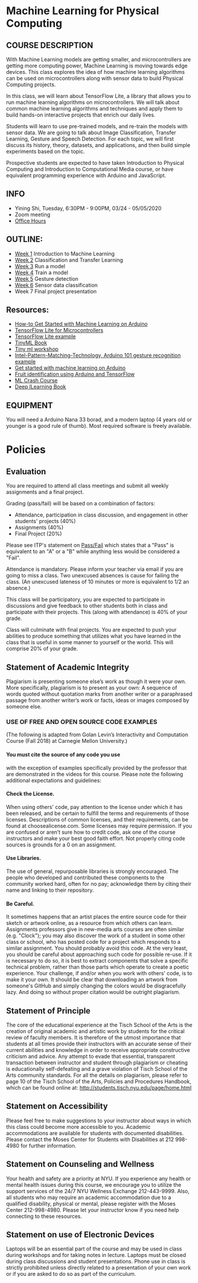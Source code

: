 # Machine Learning for Physical Computing

## COURSE DESCRIPTION

With Machine Learning models are getting smaller, and microcontrollers are getting more computing power, Machine Learning is moving towards edge devices. This class explores the idea of how machine learning algorithms can be used on microcontrollers along with sensor data to build Physical Computing projects.

In this class, we will learn about TensorFlow Lite, a library that allows you to run machine learning algorithms on microcontrollers. We will talk about common machine learning algorithms and techniques and apply them to build hands-on interactive projects that enrich our daily lives.

Students will learn to use pre-trained models, and re-train the models with sensor data. We are going to talk about Image Classification, Transfer Learning, Gesture and Speech Detection. For each topic, we will first discuss its history, theory, datasets, and applications, and then build simple experiments based on the topic.

Prospective students are expected to have taken Introduction to Physical Computing and Introduction to Computational Media course, or have equivalent programming experience with Arduino and JavaScript.

## INFO
- Yining Shi, Tuesday, 6:30PM - 9:00PM, 03/24 - 05/05/2020
- Zoom meeting
- [Office Hours](https://calendar.google.com/calendar/selfsched?sstoken=UUVtNWtYeW9BX3ZhfGRlZmF1bHR8NDIzN2VhZmY5OTQ4MTM2NTRmY2Q4ODQyY2Q3NDZmM2I)

## OUTLINE:
- [Week 1](/Intro) Introduction to Machine Learning
- [Week 2](/Classification) Classification and Transfer Learning
- [Week 3](/RunAModel) Run a model
- [Week 4](/TrainAModel) Train a model
- [Week 5](/GestureDetection) Gesture detection
- [Week 6](/SensorDataClassification) Sensor data classification
- Week 7 Final project presentation

## Resources:
- [How-to Get Started with Machine Learning on Arduino](https://medium.com/tensorflow/how-to-get-started-with-machine-learning-on-arduino-7daf95b4157)
- [TensorFlow Lite for Microcontrollers](https://www.tensorflow.org/lite/microcontrollers/overview)
- [TensorFlow Lite example](https://www.tensorflow.org/lite/examples)
- [TinyML Book](https://www.oreilly.com/library/view/tinyml/9781492052036/)
- [Tiny ml workshop](https://github.com/sandeepmistry/aimldevfest-workshop-2019)
- [Intel-Pattern-Matching-Technology, Arduino 101 gesture recognition example](https://github.com/intel/Intel-Pattern-Matching-Technology)
- [Get started with machine learning on Arduino](https://blog.arduino.cc/2019/10/15/get-started-with-machine-learning-on-arduino)
- [Fruit identification using Arduino and TensorFlow](https://blog.arduino.cc/2019/11/07/fruit-identification-using-arduino-and-tensorflow)
- [ML Crash Course](https://developers.google.com/machine-learning/crash-course)
- [Deep lLearning Book](https://www.deeplearningbook.org/)


## EQUIPMENT
You will need a Arduino Nana 33 borad, and a modern laptop (4 years old or younger is a good rule of thumb). Most required software is freely available.

# Policies

## Evaluation

You are required to attend all class meetings and submit all weekly assignments and a final project.

Grading (pass/fail) will be based on a combination of factors:

- Attendance, participation in class discussion, and engagement in other students' projects (40%)
- Assignments (40%)
- Final Project (20%)

Please see ITP's statement on [Pass/Fail](http://help.itp.nyu.edu/academic-policies/pass-fail) which states that a "Pass" is equivalent to an "A" or a "B" while anything less would be considered a "Fail".

Attendance is mandatory. Please inform your teacher via email if you are going to miss a class. Two unexcused absences is cause for failing the class. (An unexcused lateness of 10 minutes or more is equivalent to 1/2 an absence.)

This class will be participatory, you are expected to participate in discussions and give feedback to other students both in class and participate with their projects. This (along with attendance) is 40% of your grade.

Class will culminate with final projects. You are expected to push your abilities to produce something that utilizes what you have learned in the class that is useful in some manner to yourself or the world. This will comprise 20% of your grade.

## Statement of Academic Integrity

Plagiarism is presenting someone else’s work as though it were your own. More specifically, plagiarism is to present as your own: A sequence of words quoted without quotation marks from another writer or a paraphrased passage from another writer’s work or facts, ideas or images composed by someone else.

### USE OF FREE AND OPEN SOURCE CODE EXAMPLES
(The following is adapted from Golan Levin’s Interactivity and Computation Course (Fall 2018) at Carnegie Mellon University.)

#### You must cite the source of any code you use
with the exception of examples specifically provided by the professor that are demonstrated in the videos for this course. Please note the following additional expectations and guidelines:

#### Check the License.
When using others' code, pay attention to the license under which it has been released, and be certain to fulfill the terms and requirements of those licenses. Descriptions of common licenses, and their requirements, can be found at choosealicense.com. Some licenses may require permission. If you are confused or aren’t sure how to credit code, ask one of the course instructors and make your best good faith effort. Not properly citing code sources is grounds for a 0 on an assignment.

#### Use Libraries.
The use of general, repurposable libraries is strongly encouraged. The people who developed and contributed these components to the community worked hard, often for no pay; acknowledge them by citing their name and linking to their repository.

#### Be Careful.
It sometimes happens that an artist places the entire source code for their sketch or artwork online, as a resource from which others can learn. Assignments professors give in new-media arts courses are often similar (e.g. "Clock"); you may also discover the work of a student in some other class or school, who has posted code for a project which responds to a similar assignment. You should probably avoid this code. At the very least, you should be careful about approaching such code for possible re-use. If it is necessary to do so, it is best to extract components that solve a specific technical problem, rather than those parts which operate to create a poetic experience. Your challenge, if and/or when you work with others' code, is to make it your own. It should be clear that downloading an artwork from someone's GitHub and simply changing the colors would be disgracefully lazy. And doing so without proper citation would be outright plagiarism.

## Statement of Principle

The core of the educational experience at the Tisch School of the Arts is the creation of original academic and artistic work by students for the critical review of faculty members. It is therefore of the utmost importance that students at all times provide their instructors with an accurate sense of their current abilities and knowledge in order to receive appropriate constructive criticism and advice. Any attempt to evade that essential, transparent transaction between instructor and student through plagiarism or cheating is educationally self-defeating and a grave violation of Tisch School of the Arts community standards. For all the details on plagiarism, please refer to page 10 of the Tisch School of the Arts, Policies and Procedures Handbook, which can be found online at: http://students.tisch.nyu.edu/page/home.html

## Statement on Accessibility

Please feel free to make suggestions to your instructor about ways in which this class could become more accessible to you. Academic accommodations are available for students with documented disabilities. Please contact the Moses Center for Students with Disabilities at 212 998-4980 for further information.

## Statement on Counseling and Wellness

Your health and safety are a priority at NYU. If you experience any health or mental health issues during this course, we encourage you to utilize the support services of the 24/7 NYU Wellness Exchange 212-443-9999. Also, all students who may require an academic accommodation due to a qualified disability, physical or mental, please register with the Moses Center 212-998-4980. Please let your instructor know if you need help connecting to these resources.

## Statement on use of Electronic Devices

Laptops will be an essential part of the course and may be used in class during workshops and for taking notes in lecture. Laptops must be closed during class discussions and student presentations. Phone use in class is strictly prohibited unless directly related to a presentation of your own work or if you are asked to do so as part of the curriculum.

